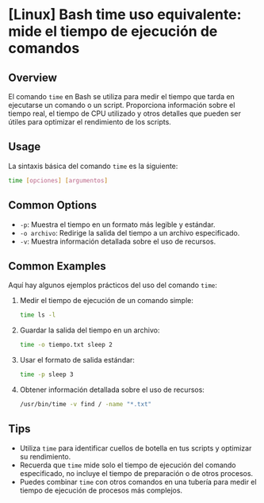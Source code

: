 # [Linux] Bash time uso equivalente: mide el tiempo de ejecución de comandos

## Overview
El comando `time` en Bash se utiliza para medir el tiempo que tarda en ejecutarse un comando o un script. Proporciona información sobre el tiempo real, el tiempo de CPU utilizado y otros detalles que pueden ser útiles para optimizar el rendimiento de los scripts.

## Usage
La sintaxis básica del comando `time` es la siguiente:

```bash
time [opciones] [argumentos]
```

## Common Options
- `-p`: Muestra el tiempo en un formato más legible y estándar.
- `-o archivo`: Redirige la salida del tiempo a un archivo especificado.
- `-v`: Muestra información detallada sobre el uso de recursos.

## Common Examples
Aquí hay algunos ejemplos prácticos del uso del comando `time`:

1. Medir el tiempo de ejecución de un comando simple:
   ```bash
   time ls -l
   ```

2. Guardar la salida del tiempo en un archivo:
   ```bash
   time -o tiempo.txt sleep 2
   ```

3. Usar el formato de salida estándar:
   ```bash
   time -p sleep 3
   ```

4. Obtener información detallada sobre el uso de recursos:
   ```bash
   /usr/bin/time -v find / -name "*.txt"
   ```

## Tips
- Utiliza `time` para identificar cuellos de botella en tus scripts y optimizar su rendimiento.
- Recuerda que `time` mide solo el tiempo de ejecución del comando especificado, no incluye el tiempo de preparación o de otros procesos.
- Puedes combinar `time` con otros comandos en una tubería para medir el tiempo de ejecución de procesos más complejos.